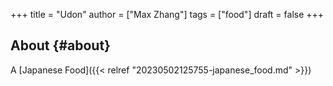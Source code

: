 +++
title = "Udon"
author = ["Max Zhang"]
tags = ["food"]
draft = false
+++

## About {#about}

A [Japanese Food]({{< relref "20230502125755-japanese_food.md" >}})

